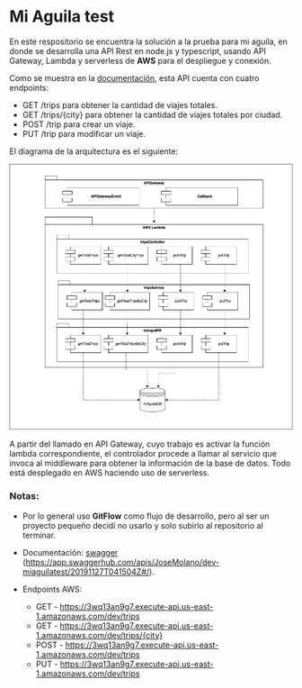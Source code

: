 # Mi Aguila test

En este respositorio se encuentra la solución a la prueba para mi aguila, en donde se desarrolla una API Rest en node.js y typescript, usando API Gateway, Lambda y serverless de **AWS** para el despliegue y conexión.

Como se muestra en la [documentación](https://app.swaggerhub.com/apis/JoseMolano/dev-miaguilatest/20191127T041504Z#/), esta API cuenta con cuatro endpoints:

- GET /trips para obtener la cantidad de viajes totales.
- GET /trips/{city} para obtener la cantidad de viajes totales por ciudad.
- POST /trip para crear un viaje.
- PUT /trip para modificar un viaje.

El diagrama de la arquitectura es el siguiente:

![Texto alternativo](/architecture.png)

A partir del llamado en API Gateway, cuyo trabajo es activar la función lambda correspondiente, el controlador procede a llamar al servicio que invoca al middleware para obtener la información de la base de datos. Todo está desplegado en AWS haciendo uso de serverless.

### **Notas:**

- Por lo general uso **GitFlow** como flujo de desarrollo, pero al ser un proyecto pequeño decidí no usarlo y solo subirlo al repositorio al terminar.
- Documentación: [swagger](https://app.swaggerhub.com/apis/JoseMolano/dev-miaguilatest/20191127T041504Z#/) (https://app.swaggerhub.com/apis/JoseMolano/dev-miaguilatest/20191127T041504Z#/).
- Endpoints AWS:

  - GET - https://3wq13an9g7.execute-api.us-east-1.amazonaws.com/dev/trips
  - GET - https://3wq13an9g7.execute-api.us-east-1.amazonaws.com/dev/trips/{city}
  - POST - https://3wq13an9g7.execute-api.us-east-1.amazonaws.com/dev/trips
  - PUT - https://3wq13an9g7.execute-api.us-east-1.amazonaws.com/dev/trips
